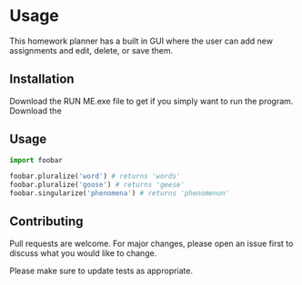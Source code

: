 # Usage

This homework planner has a built in GUI where the user can add new assignments and edit, delete, or save them.

## Installation

Download the RUN ME.exe file to get if you simply want to run the program.
Download the 

## Usage

```python
import foobar

foobar.pluralize('word') # returns 'words'
foobar.pluralize('goose') # returns 'geese'
foobar.singularize('phenomena') # returns 'phenomenon'
```

## Contributing
Pull requests are welcome. For major changes, please open an issue first to discuss what you would like to change.

Please make sure to update tests as appropriate.
